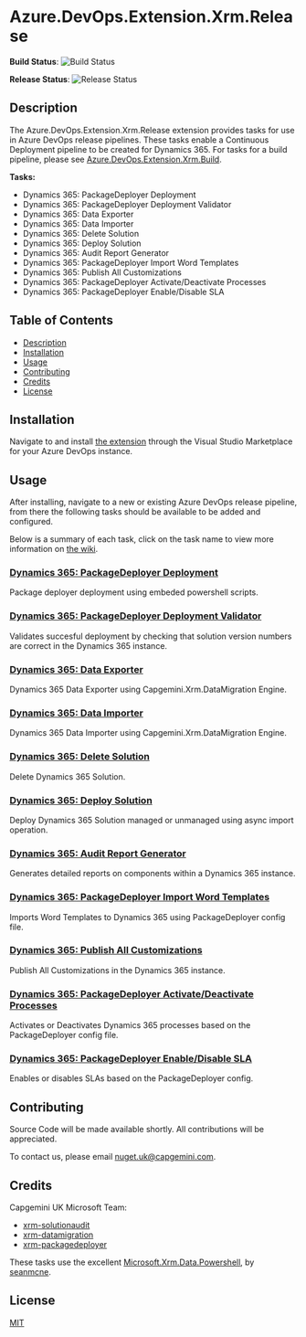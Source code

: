 # Azure.DevOps.Extension.Xrm.Release

**Build Status**: ![Build Status](https://capgeminiuk.visualstudio.com/GitHub%20Support/_apis/build/status/CI-Builds/Azure%20DevOps%20Extensions/devops-xrmrelease-extensions-CI-Build?branchName=master)

**Release Status**: ![Release Status](https://capgeminiuk.vsrm.visualstudio.com/_apis/public/Release/badge/d743f9d4-7dae-476e-a963-f038f994a35d/2/4)

## Description

The Azure.DevOps.Extension.Xrm.Release extension provides tasks for use in Azure DevOps release pipelines. These tasks enable a Continuous Deployment pipeline to be created for Dynamics 365. For tasks for a build pipeline, please see [Azure.DevOps.Extension.Xrm.Build](https://github.com/Capgemini/azure-devops-extension-xrm-build).

**Tasks:**

* Dynamics 365: PackageDeployer Deployment
* Dynamics 365: PackageDeployer Deployment Validator
* Dynamics 365: Data Exporter
* Dynamics 365: Data Importer
* Dynamics 365: Delete Solution
* Dynamics 365: Deploy Solution
* Dynamics 365: Audit Report Generator
* Dynamics 365: PackageDeployer Import Word Templates
* Dynamics 365: Publish All Customizations
* Dynamics 365: PackageDeployer Activate/Deactivate Processes
* Dynamics 365: PackageDeployer Enable/Disable SLA

## Table of Contents

* [Description](#Description)  
* [Installation](#Installation)
* [Usage](#Usage)
* [Contributing](#Contributing)
* [Credits](#Credits)
* [License](#License)

## Installation

Navigate to and install [the extension](https://marketplace.visualstudio.com/items?itemName=capgemini-msft-uk.capgemini-xrm-release-extension) through the Visual Studio Marketplace for your Azure DevOps instance.

## Usage

After installing, navigate to a new or existing Azure DevOps release pipeline, from there the following tasks should be available to be added and configured.

Below is a summary of each task, click on the task name to view more information on [the wiki](https://github.com/Capgemini/azure-devops-extension-xrm-release/wiki).

### [Dynamics 365: PackageDeployer Deployment](https://github.com/Capgemini/azure-devops-extension-xrm-release/wiki/Usage#Dynamics-365-PackageDeployer-Deployment)
Package deployer deployment using embeded powershell scripts.

### [Dynamics 365: PackageDeployer Deployment Validator](https://github.com/Capgemini/azure-devops-extension-xrm-release/wiki/Usage#Dynamics-365-PackageDeployer-Deployment-Validator)
Validates succesful deployment by checking that solution version numbers are correct in the Dynamics 365 instance.

### [Dynamics 365: Data Exporter](https://github.com/Capgemini/azure-devops-extension-xrm-release/wiki/Usage#Dynamics-365-Data-Exporter)
Dynamics 365 Data Exporter using Capgemini.Xrm.DataMigration Engine.

### [Dynamics 365: Data Importer](https://github.com/Capgemini/azure-devops-extension-xrm-release/wiki/Usage#Dynamics-365-Data-Importer)
Dynamics 365 Data Importer using Capgemini.Xrm.DataMigration Engine.

### [Dynamics 365: Delete Solution](https://github.com/Capgemini/azure-devops-extension-xrm-release/wiki/Usage#Dynamics-365-Delete-Solution)
Delete Dynamics 365 Solution.

### [Dynamics 365: Deploy Solution](https://github.com/Capgemini/azure-devops-extension-xrm-release/wiki/Usage#Dynamics-365-Deploy-Solution)
Deploy Dynamics 365 Solution managed or unmanaged using async import operation.

### [Dynamics 365: Audit Report Generator](https://github.com/Capgemini/azure-devops-extension-xrm-release/wiki/Usage#Dynamics-365-Audit-Report-Generator)
Generates detailed reports on components within a Dynamics 365 instance.

### [Dynamics 365: PackageDeployer Import Word Templates](https://github.com/Capgemini/azure-devops-extension-xrm-release/wiki/Usage#Dynamics-365-PackageDeployer-Import-Word-Templates)
Imports Word Templates to Dynamics 365 using PackageDeployer config file.

### [Dynamics 365: Publish All Customizations](https://github.com/Capgemini/azure-devops-extension-xrm-release/wiki/Usage#Dynamics-365-Publish-All-Customizations)
Publish All Customizations in the Dynamics 365 instance.

### [Dynamics 365: PackageDeployer Activate/Deactivate Processes](https://github.com/Capgemini/azure-devops-extension-xrm-release/wiki/Usage#Dynamics-365-PackageDeployer-ActivateDeactivate-Processes)
Activates or Deactivates Dynamics 365 processes based on the PackageDeployer config file.

### [Dynamics 365: PackageDeployer Enable/Disable SLA](https://github.com/Capgemini/azure-devops-extension-xrm-release/wiki/Usage#Dynamics-365-PackageDeployer-EnableDisable-SLA)
Enables or disables SLAs based on the PackageDeployer config.

## Contributing

Source Code will be made available shortly. All contributions will be appreciated. 

To contact us, please email [nuget.uk@capgemini.com](mailto:nuget.uk@capgemini.com).

## Credits

Capgemini UK Microsoft Team:

- [xrm-solutionaudit](https://github.com/Capgemini/xrm-solutionaudit)
- [xrm-datamigration](https://github.com/Capgemini/xrm-datamigration)
- [xrm-packagedeployer](https://github.com/Capgemini/xrm-packagedeployer)

These tasks use the excellent [Microsoft.Xrm.Data.Powershell](https://github.com/seanmcne/Microsoft.Xrm.Data.PowerShell), by [seanmcne](https://github.com/seanmcne).

## License

[MIT](https://github.com/Capgemini/azure-devops-extension-xrm-release/blob/master/LICENSE)
